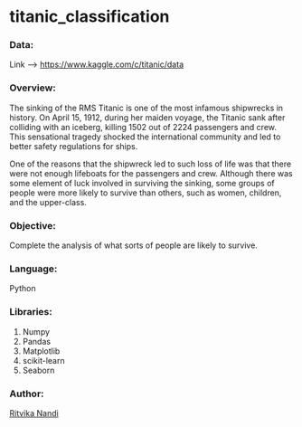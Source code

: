 # titanic_classification

### Data: 
Link --> https://www.kaggle.com/c/titanic/data

### Overview:

The sinking of the RMS Titanic is one of the most infamous shipwrecks in history. On April 15, 1912, during her maiden voyage, the Titanic sank after colliding with an iceberg, killing 1502 out of 2224 passengers and crew. This sensational tragedy shocked the international community and led to better safety regulations for ships.

One of the reasons that the shipwreck led to such loss of life was that there were not enough lifeboats for the passengers and crew. Although there was some element of luck involved in surviving the sinking, some groups of people were more likely to survive than others, such as women, children, and the upper-class.

### Objective:
Complete the analysis of what sorts of people are likely to survive.

### Language:
Python

### Libraries:
1. Numpy
2. Pandas
3. Matplotlib
4. scikit-learn
5. Seaborn

### Author:
<a href="https://github.com/ritvikanandi">Ritvika Nandi</a>
